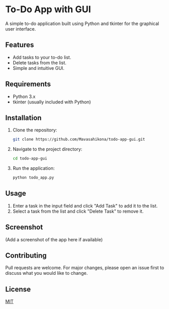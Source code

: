 # To-Do App with GUI

A simple to-do application built using Python and tkinter for the graphical user interface.

## Features
- Add tasks to your to-do list.
- Delete tasks from the list.
- Simple and intuitive GUI.

## Requirements
- Python 3.x
- tkinter (usually included with Python)

## Installation
1. Clone the repository:
   ```bash
   git clone https://github.com/Mavasahikona/todo-app-gui.git
   ```
2. Navigate to the project directory:
   ```bash
   cd todo-app-gui
   ```
3. Run the application:
   ```bash
   python todo_app.py
   ```

## Usage
1. Enter a task in the input field and click "Add Task" to add it to the list.
2. Select a task from the list and click "Delete Task" to remove it.

## Screenshot
(Add a screenshot of the app here if available)

## Contributing
Pull requests are welcome. For major changes, please open an issue first to discuss what you would like to change.

## License
[MIT](https://choosealicense.com/licenses/mit/)